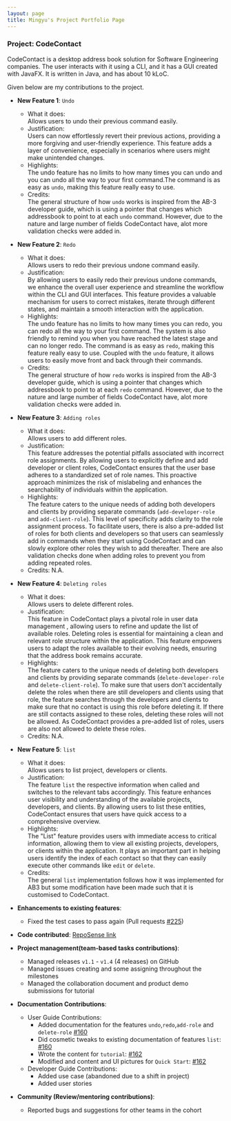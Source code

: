 ```yaml
---
layout: page
title: Mingyu's Project Portfolio Page
---
```


### Project: CodeContact

CodeContact is a desktop address book solution for Software Engineering companies. The user interacts with it using a
CLI, and it has a GUI created with JavaFX. It is written in Java, and has about 10 kLoC.

Given below are my contributions to the project.

* **New Feature 1**: `Undo`
    * What it does: <br> Allows users to undo their previous command easily.
    * Justification: <br> Users can now effortlessly revert their previous actions, providing a more forgiving and 
user-friendly experience. This feature adds a layer of convenience, especially in scenarios where users might 
make unintended changes.
    * Highlights: <br> The undo feature has no limits to how many times you can undo and you can undo all the way to
your first command.The command is as easy as `undo`, making this feature really easy to use.
    * Credits: <br> The general structure of how `undo` works is inspired from the AB-3 developer guide, which is 
using a pointer that changes which addressbook to point to at each `undo` command. However, due to the nature and 
large number of fields CodeContact have, alot more validation checks were added in. 


* **New Feature 2**: `Redo`
    * What it does: <br> Allows users to redo their previous undone command easily.
    * Justification: <br> By allowing users to easily redo their previous undone commands, we enhance the overall user 
experience and streamline the workflow within the CLI and GUI interfaces. This feature provides a valuable 
mechanism for users to correct mistakes, iterate through different states, and maintain a smooth interaction 
with the application.
    * Highlights: <br> The undo feature has no limits to how many times you can redo, you can redo all the way to
your first command. The system is also friendly to remind you when you have reached the latest stage and can no 
longer redo. The command is as easy as `redo`, making this feature really easy to use. Coupled with the `undo`
feature, it allows users to easily move front and back through their commands.
    * Credits: <br> The general structure of how `redo` works is inspired from the AB-3 developer guide, which is
using a pointer that changes which addressbook to point to at each `redo` command. However, due to the nature and
large number of fields CodeContact have, alot more validation checks were added in.


* **New Feature 3**: `Adding roles `
    * What it does: <br> Allows users to add different roles.
    * Justification: <br> This feature addresses the potential pitfalls associated with incorrect role assignments. 
By allowing users to explicitly define and add developer or client roles, CodeContact ensures that the user base
adheres to a standardized set of role names. This proactive approach minimizes the risk of mislabeling and 
enhances the searchability of individuals within the application.
    * Highlights: <br> The feature caters to the unique needs of adding both developers and clients by providing 
separate commands (`add-developer-role` and `add-client-role`). This level of specificity adds clarity to the 
role assignment process. To facilitate users, there is also a pre-added list of roles for both clients and 
developers so that users can seamlessly add in commands when they start using CodeContact and can slowly explore 
other roles they wish to add thereafter. There are also validation checks done when adding roles to prevent you
from adding repeated roles. 
    * Credits: N.A.


* **New Feature 4**: `Deleting roles `
    * What it does: <br> Allows users to delete different roles.
    * Justification: <br> This feature in CodeContact plays a pivotal role in user data management
, allowing users to refine and update the list of available roles. Deleting roles is essential for maintaining 
a clean and relevant role structure within the application. This feature empowers users to adapt the roles 
available to their evolving needs, ensuring that the address book remains accurate.
    * Highlights: <br> The feature caters to the unique needs of deleting both developers and clients by providing
separate commands (`delete-developer-role` and `delete-client-role`). To make sure that users don't accidentally 
delete the roles when there are still developers and clients using that role, the feature searches through the
developers and clients to make sure that no contact is using this role before deleting it. If there are still
contacts assigned to these roles, deleting these roles will not be allowed. As CodeContact provides a 
pre-added list of roles, users are also not allowed to delete these roles. 
    * Credits: N.A.


* **New Feature 5**: `list `
    * What it does: <br> Allows users to list project, developers or clients.
    * Justification: <br> The feature `list` the respective information when called and switches to the relevant tabs
accordingly. This feature enhances user visibility and understanding of the available projects, developers, 
and clients. By allowing users to list these entities, CodeContact ensures that users have quick access to 
a comprehensive overview.
    * Highlights: <br> The "List" feature provides users with immediate access to critical information, allowing them 
to view all existing projects, developers, or clients within the application. It plays an important part in 
helping users identify the index of each contact so that they can easily execute other commands like `edit` or `delete`.
    * Credits: <br> The general `list` implementation follows how it was implemented for AB3 but some modification have 
been made such that it is customised to CodeContact.


* **Enhancements to existing features**:
    * Fixed the test cases to pass again (Pull requests [\#225](https://github.com/AY2324S1-CS2103T-T09-2/tp/pull/225))


* **Code contributed**: [RepoSense link](https://nus-cs2103-ay2324s1.github.io/tp-dashboard/?search=mingyu&sort=groupTitle&sortWithin=title&timeframe=commit&mergegroup=&groupSelect=groupByRepos&breakdown=true&checkedFileTypes=docs~functional-code~test-code&since=2023-09-22&tabOpen=true&tabType=zoom&zA=mingyu-wan&zR=AY2324S1-CS2103T-T09-2%2Ftp%5Bmaster%5D&zACS=241.3&zS=2023-09-22&zFS=mingyu&zU=2023-11-10&zMG=false&zFTF=commit&zFGS=groupByRepos&zFR=false)


* **Project management(team-based tasks contributions)**:
    * Managed releases `v1.1` - `v1.4` (4 releases) on GitHub
    * Managed issues creating and some assigning throughout the milestones 
    * Managed the collaboration document and product demo submissions for tutorial


* **Documentation Contributions**:
    * User Guide Contributions:
        * Added documentation for the features `undo`,`redo`,`add-role` and `delete-role` [\#160](https://github.com/AY2324S1-CS2103T-T09-2/tp/pull/160)
        * Did cosmetic tweaks to existing documentation of features `list`: [\#160](https://github.com/AY2324S1-CS2103T-T09-2/tp/pull/160)
        * Wrote the content for `tutorial`: [\#162](https://github.com/AY2324S1-CS2103T-T09-2/tp/pull/162)
        * Modified and content and UI pictures for `Quick Start`: [\#162](https://github.com/AY2324S1-CS2103T-T09-2/tp/pull/162)
    * Developer Guide Contributions:
        * Added use case (abandoned due to a shift in project)
        * Added user stories


* **Community (Review/mentoring contributions)**:
    * Reported bugs and suggestions for other teams in the cohort

